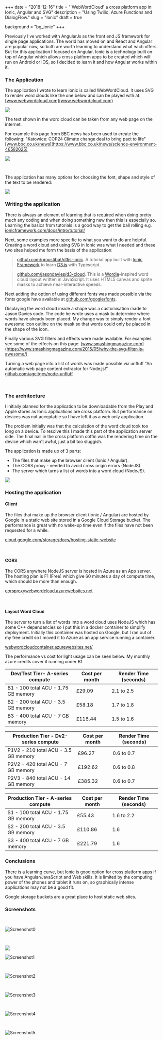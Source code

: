 +++
date = "2018-12-16"
title = "'WebWordCloud' a cross platform app in Ionic, Angular and SVG"
description = "Using Twilio, Azure Functions and DialogFlow."
slug = "Ionic"
draft = true

background = "bg_ionic"
+++

Previously I've worked with AngularJs as the front end JS framework for single page applications. The world has moved on and React and Angular are popular now, so both are worth learning to understand what each offers. But for this application I focused on Angular. Ionic is a technology built on top of Angular which allows cross platform apps to be created which will run on Android or iOS, so I decided to learn it and how Angular works within it. 

### The Application

The application I wrote to learn Ionic is called WebWordCloud. It uses SVG to render word clouds like the one below and can be played with at: [www.webwordcloud.com](www.webwordcloud.com)

![](/post/img/WebWordCloud1.jpg)

The text shown in the word cloud can be taken from any web page on the internet. 

For example this page from BBC news has been used to create the following: "Katowice: COP24 Climate change deal to bring pact to life" [www.bbc.co.uk/news](https://www.bbc.co.uk/news/science-environment-46582025)

![](/post/img/WebWordCloud2.jpg)



<br/>

The application has many options for choosing the font, shape and style of the text to be rendered:

![](/post/img/WebWordCloud_options.png)



### Writing the application

There is always an element of learning that is required when doing pretty much any coding and when doing something new then this is especially so. Learning the basics from tutorials is a good way to get the ball rolling e.g. [ionicframework.com/docs/intro/tutorial/](https://ionicframework.com/docs/intro/tutorial/)

Next, some examples more specific to what you want to do are helpful. Creating a word cloud and using SVG in Ionic was what I needed and these two sites helped me form the basis of the application:

> [github.com/proustibat/d3js-ionic](https://github.com/proustibat/d3js-ionic). A tutorial app built with [Ionic Framework](https://ionicframework.com/) to learn [D3.js](https://d3js.org/) with Typescript.
>
>

> [github.com/jasondavies/d3-cloud](https://github.com/jasondavies/d3-cloud). This is a [Wordle](http://www.wordle.net/)-inspired word cloud layout written in JavaScript. It uses HTML5 canvas and sprite masks to achieve near-interactive speeds. 

Next adding the option of using different fonts was made possible via the fonts google have available at [github.com/google/fonts](https://github.com/google/fonts).

Displaying the word cloud inside a shape was a customisation made to Jason Davies code. The code he wrote uses a mask to determine where words have already been placed. My change was to simply render a font awesome icon outline on the mask so that words could only be placed in the shape of the icon.

Finally various SVG filters and effects were made available. For examples see some of the effects on this page: [www.smashingmagazine.com](https://www.smashingmagazine.com/2015/05/why-the-svg-filter-is-awesome/)

Turning a web page into a list of words was made possible via unfluff "An automatic web page content extractor for Node.js!"  [github.com/ageitgey/node-unfluff](https://github.com/ageitgey/node-unfluff)

</br>

### The architecture

I initially planned for the application to be downloadable from the Play and Apple stores as Ionic applications are cross platform. But performance on devices was not acceptable so I have left it as a web only application.

The problem initially was that the calculation of the word cloud took too long on a device. To resolve this I made this part of the application server side. The final nail in the cross platform coffin was the rendering time on the device which wan't awful, just a bit too sluggish.

The application is made up of 3 parts:

* The files that make up the browser client (Ionic / Angular).
* The CORS proxy - needed to avoid cross origin errors (NodeJS).
* The server which turns a list of words into a word cloud (NodeJS).

![](/post/img/webwordcloud_architecture.jpg)



###  Hosting the application

#### Client

The files that make up the browser client (Ionic / Angular) are hosted by Google in a static web site stored in a Google Cloud Storage bucket. The performance is great with no wake-up time even if the files have not been requested for a while.

 [cloud.google.com/storage/docs/hosting-static-website](https://cloud.google.com/storage/docs/hosting-static-website)

<br/>

#### CORS

The CORS anywhere NodeJS server is hosted in Azure as an App server. The hosting plan is F1 (Free) which give 60 minutes a day of compute time, which should be more than enough.

[corsproxywebwordcloud.azurewebsites.net](https://corsproxywebwordcloud.azurewebsites.net/)

<br/>

#### Layout Word Cloud

The server to turn a list of words into a word cloud uses NodeJS which has some C++ dependencies so I put this in a docker container to simplify deployment. Initially this container was hosted on Google, but I ran out of my free credit so I moved it to Azure as an app service running a container.

[webwordcloudcontainer.azurewebsites.net/](https://webwordcloudcontainer.azurewebsites.net/)

The performance vs cost for light usage can be seen below. My monthly azure credits cover it running under B1.

| Dev/Test Tier- A-series compute     | Cost per month | Render Time (seconds) |
| ----------------------------------- | -------------- | --------------------- |
| B1 - 100 total ACU - 1.75 GB memory | £29.09         | 2.1 to 2.5            |
| B2 - 200 total ACU - 3.5 GB memory  | £58.18         | 1.7 to 1.8            |
| B3 - 400 total ACU - 7 GB memory    | £116.44        | 1.5 to 1.6            |

| Production Tier - Dv2-series compute | Cost per month | Render Time (seconds) |
| ------------------------------------ | -------------- | --------------------- |
| P1V2 - 210 total ACU - 3.5 GB memory | £96.27         | 0.6 to 0.7            |
| P2V2 - 420 total ACU - 7 GB memory   | £192.62        | 0.6 to 0.8            |
| P2V3 - 840 total ACU - 14 GB memory  | £385.32        | 0.6 to 0.7            |

| Production Tier - A-series compute  | Cost per month | Render Time (seconds) |
| ----------------------------------- | -------------- | --------------------- |
| S1 - 100 total ACU - 1.75 GB memory | £55.43         | 1.6 to 2.2            |
| S2 - 200 total ACU - 3.5 GB memory  | £110.86        | 1.6                   |
| S3 - 400 total ACU - 7 GB memory    | £221.79        | 1.6                   |



### Conclusions

There is a learning curve, but Ionic is good option for cross platform apps if you have Angular/JavaScript and Web skills. It is limited by the computing power of the phones and tablet it runs on, so graphically intense applications may not be a good fit. 

Google storage buckets are a great place to host static web sites.



### Screenshots

<br/>

![Screenshot0](/post/img/Screenshot0.jpg)

<br/>

![](/post/img/Screenshot.jpg)

![Screenshot1](/post/img/Screenshot1.jpg)

<br/>

![Screenshot2](/post/img/Screenshot2.jpg)

<br/>

![Screenshot3](/post/img/Screenshot3.jpg)

<br/>

![Screenshot4](/post/img/Screenshot4.jpg)

<br/>

![Screenshot5](/post/img/Screenshot5.jpg)

